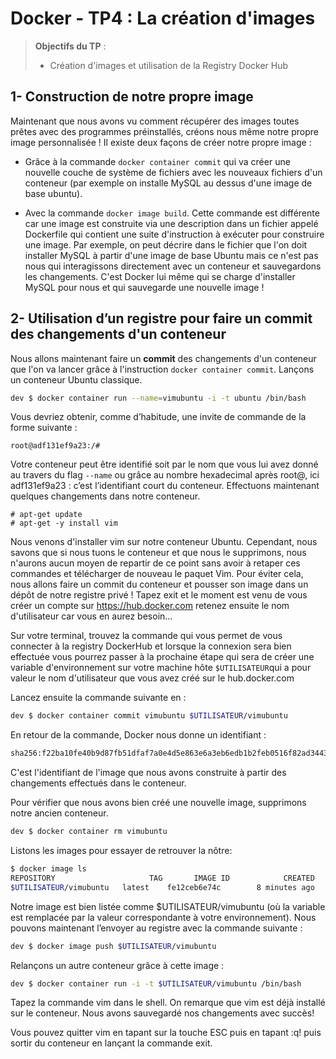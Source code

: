 # Docker - TP4 : La création d'images
> **Objectifs du TP** :
>- Création d'images et utilisation de la Registry Docker Hub
>

## 1- Construction de notre propre image

Maintenant que nous avons vu comment récupérer des images toutes prêtes avec des programmes préinstallés, créons nous même notre propre image personnalisée !
Il existe deux façons de créer notre propre image :

- Grâce à la commande `docker container commit` qui va créer une nouvelle couche de système de fichiers avec les nouveaux fichiers d'un conteneur (par exemple on installe MySQL au dessus d'une image de base ubuntu).

- Avec la commande `docker image build`. Cette commande est différente car une image est construite via une description dans un fichier appelé Dockerfile qui contient une suite d'instruction à exécuter pour construire une image. Par exemple, on peut décrire dans le fichier que l'on doit installer MySQL à partir d'une image de base Ubuntu mais ce n'est pas nous qui interagissons directement avec un conteneur et sauvegardons les changements. C'est Docker lui même qui se charge d'installer MySQL pour nous et qui sauvegarde une nouvelle image !

## 2- Utilisation d’un registre pour faire un commit des changements d'un conteneur

Nous allons maintenant faire un **commit** des changements d'un conteneur que l'on va lancer grâce à l'instruction `docker container commit`. Lançons un conteneur Ubuntu classique.
```sh
dev $ docker container run --name=vimubuntu -i -t ubuntu /bin/bash
```
Vous devriez obtenir, comme d’habitude, une invite de commande de la forme suivante :
```
root@adf131ef9a23:/#
```
Votre conteneur peut être identifié soit par le nom que vous lui avez donné au travers du flag `--name` ou grâce au nombre hexadecimal après root@, ici adf131ef9a23 : c’est l’identifiant court du conteneur.
Effectuons maintenant quelques changements dans notre conteneur.
```
# apt-get update
# apt-get -y install vim
```
Nous venons d'installer vim sur notre conteneur Ubuntu. Cependant, nous savons que si nous tuons le conteneur et que nous le supprimons, nous n'aurons aucun moyen de repartir de ce point sans avoir à retaper ces commandes et télécharger de nouveau le paquet Vim. Pour éviter cela, nous allons faire un commit du conteneur et pousser son image dans un dépôt de notre registre privé ! Tapez exit et le moment est venu de vous créer un compte sur https://hub.docker.com retenez ensuite le nom d'utilisateur car vous en aurez besoin...

Sur votre terminal, trouvez la commande qui vous permet de vous connecter à la registry DockerHub et lorsque la connexion sera bien effectuée vous pourrez passer à la prochaine étape qui sera de créer une variable d'environnement sur votre machine hôte `$UTILISATEUR`qui a pour valeur le nom d'utilisateur que vous avez créé sur le hub.docker.com

Lancez ensuite la commande suivante en :
```sh
dev $ docker container commit vimubuntu $UTILISATEUR/vimubuntu
```

En retour de la commande, Docker nous donne un identifiant :
```sh
sha256:f22ba10fe40b9d87fb51dfaf7a0e4d5e863e6a3eb6edb1b2feb0516f82ad3443
```
C'est l'identifiant de l'image que nous avons construite à partir des changements effectués dans le conteneur.

Pour vérifier que nous avons bien créé une nouvelle image, supprimons notre ancien conteneur.
```sh
dev $ docker container rm vimubuntu
```
Listons les images pour essayer de retrouver la nôtre:
```sh
$ docker image ls
REPOSITORY                     TAG       IMAGE ID            CREATED             SIZE
$UTILISATEUR/vimubuntu   latest    fe12ceb6e74c        8 minutes ago       186 MB
```
Notre image est bien listée comme $UTILISATEUR/vimubuntu (où la variable est remplacée par la valeur correspondante à votre environnement). Nous pouvons maintenant l’envoyer au registre avec la commande suivante :
```sh
dev $ docker image push $UTILISATEUR/vimubuntu
```
 Relançons un autre conteneur grâce à cette image :
```sh
dev $ docker container run -i -t $UTILISATEUR/vimubuntu /bin/bash
```
Tapez la commande vim dans le shell. On remarque que vim est déjà installé sur le conteneur. Nous avons sauvegardé nos changements avec succès!

Vous pouvez quitter vim en tapant sur la touche ESC puis en tapant :q! puis sortir du conteneur en lançant la commande exit.